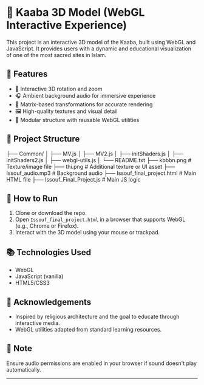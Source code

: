 # 🕋 Kaaba 3D Model (WebGL Interactive Experience)

This project is an interactive 3D model of the Kaaba, built using WebGL and JavaScript. It provides users with a dynamic and educational visualization of one of the most sacred sites in Islam.

## 🎯 Features

- 🔁 Interactive 3D rotation and zoom
- 🎧 Ambient background audio for immersive experience
- 🧭 Matrix-based transformations for accurate rendering
- 🖼️ High-quality textures and visual detail
- 🧩 Modular structure with reusable WebGL utilities

## 📁 Project Structure



├── Common/
│ ├── MV.js
│ ├── MV2.js
│ ├── initShaders.js
│ ├── initShaders2.js
│ ├── webgl-utils.js
│ └── README.txt
├── kbbbn.png # Texture/image file
├── thi.png # Additional texture or UI asset
├── Issouf_audio.mp3 # Background audio
├── Issouf_final_project.html # Main HTML file
├── Issouf_Final_Project.js # Main JS logic


## 🚀 How to Run

1. Clone or download the repo.
2. Open `Issouf_final_project.html` in a browser that supports WebGL (e.g., Chrome or Firefox).
3. Interact with the 3D model using your mouse or trackpad.

## 📚 Technologies Used

- WebGL
- JavaScript (vanilla)
- HTML5/CSS3

## 🙌 Acknowledgements

- Inspired by religious architecture and the goal to educate through interactive media.
- WebGL utilities adapted from standard learning resources.

## 📌 Note

Ensure audio permissions are enabled in your browser if sound doesn't play automatically.

---


